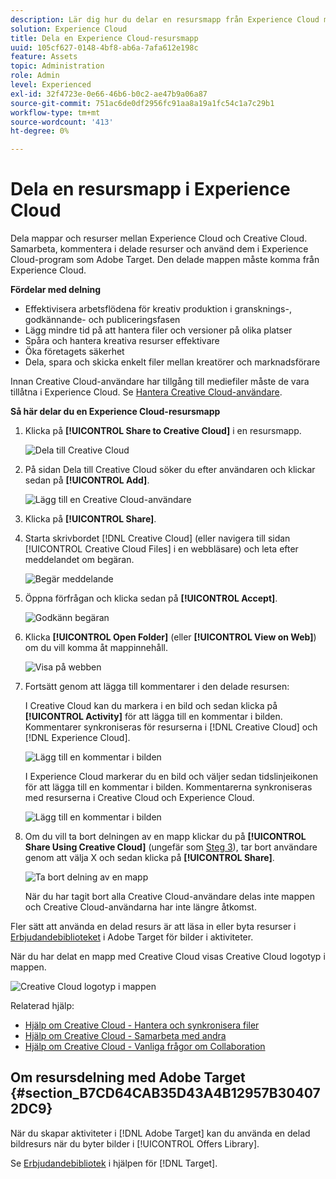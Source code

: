 ```yaml
---
description: Lär dig hur du delar en resursmapp från Experience Cloud med Creative Cloud-användare.
solution: Experience Cloud
title: Dela en Experience Cloud-resursmapp
uuid: 105cf627-0148-4bf8-ab6a-7afa612e198c
feature: Assets
topic: Administration
role: Admin
level: Experienced
exl-id: 32f4723e-0e66-46b6-b0c2-ae47b9a06a87
source-git-commit: 751ac6de0df2956fc91aa8a19a1fc54c1a7c29b1
workflow-type: tm+mt
source-wordcount: '413'
ht-degree: 0%

---
```


# Dela en resursmapp i Experience Cloud

Dela mappar och resurser mellan Experience Cloud och Creative Cloud. Samarbeta, kommentera i delade resurser och använd dem i Experience Cloud-program som Adobe Target. Den delade mappen måste komma från Experience Cloud.

**Fördelar med delning**

* Effektivisera arbetsflödena för kreativ produktion i gransknings-, godkännande- och publiceringsfasen
* Lägg mindre tid på att hantera filer och versioner på olika platser
* Spåra och hantera kreativa resurser effektivare
* Öka företagets säkerhet
* Dela, spara och skicka enkelt filer mellan kreatörer och marknadsförare

Innan Creative Cloud-användare har tillgång till mediefiler måste de vara tillåtna i Experience Cloud. Se [Hantera Creative Cloud-användare](manage-cc-users.md).

**Så här delar du en Experience Cloud-resursmapp**

1. Klicka på **[!UICONTROL Share to Creative Cloud]** i en resursmapp.

   ![Dela till Creative Cloud](../../assets/asset-share-cc.png)
1. På sidan Dela till Creative Cloud söker du efter användaren och klickar sedan på **[!UICONTROL Add]**.

   ![Lägg till en Creative Cloud-användare](../../assets/asset-share-cc-page.png)

1. Klicka på **[!UICONTROL Share]**.
1. Starta skrivbordet [!DNL Creative Cloud] (eller navigera till sidan [!UICONTROL Creative Cloud Files] i en webbläsare) och leta efter meddelandet om begäran.

   ![Begär meddelande](../../assets/cc_share_request.png)
1. Öppna förfrågan och klicka sedan på **[!UICONTROL Accept]**.

   ![Godkänn begäran](../../assets/cc_share_accept.png)
1. Klicka **[!UICONTROL Open Folder]** (eller **[!UICONTROL View on Web]**) om du vill komma åt mappinnehåll.

   ![Visa på webben](../../assets/creative_cloud_open_folder.png)
1. Fortsätt genom att lägga till kommentarer i den delade resursen:

   I Creative Cloud kan du markera i en bild och sedan klicka på **[!UICONTROL Activity]** för att lägga till en kommentar i bilden. Kommentarer synkroniseras för resurserna i [!DNL Creative Cloud] och [!DNL Experience Cloud].

   ![Lägg till en kommentar i bilden](../../assets/asset_comment_cc.png)

   I Experience Cloud markerar du en bild och väljer sedan tidslinjeikonen för att lägga till en kommentar i bilden. Kommentarerna synkroniseras med resurserna i Creative Cloud och Experience Cloud.

   ![Lägg till en kommentar i bilden](../../assets/asset_comment_mac.png)

1. Om du vill ta bort delningen av en mapp klickar du på **[!UICONTROL Share Using Creative Cloud]** (ungefär som [Steg 3](share.md)), tar bort användare genom att välja X och sedan klicka på **[!UICONTROL Share]**.

   ![Ta bort delning av en mapp](../../assets/asset_remove_user.png)

   När du har tagit bort alla Creative Cloud-användare delas inte mappen och Creative Cloud-användarna har inte längre åtkomst.

Fler sätt att använda en delad resurs är att läsa in eller byta resurser i [Erbjudandebiblioteket](https://experienceleague.adobe.com/docs/target/using/experiences/offers/manage-content.html) i Adobe Target för bilder i aktiviteter.

När du har delat en mapp med Creative Cloud visas Creative Cloud logotyp i mappen.

![Creative Cloud logotyp i mappen](../../assets/asset-cc-logo.png)

Relaterad hjälp:

* [Hjälp om Creative Cloud - Hantera och synkronisera filer](https://helpx.adobe.com/creative-cloud/help/sync-creative-cloud-files.html)
* [Hjälp om Creative Cloud - Samarbeta med andra](https://helpx.adobe.com/creative-cloud/help/collaboration.html)
* [Hjälp om Creative Cloud - Vanliga frågor om Collaboration](https://helpx.adobe.com/creative-cloud/help/collaboration-faq.html)

## Om resursdelning med Adobe Target {#section_B7CD64CAB35D43A4B12957B304072DC9}

När du skapar aktiviteter i [!DNL Adobe Target] kan du använda en delad bildresurs när du byter bilder i [!UICONTROL Offers Library].

Se [Erbjudandebibliotek](https://experienceleague.adobe.com/docs/target/using/experiences/offers/manage-content.html) i hjälpen för [!DNL Target].